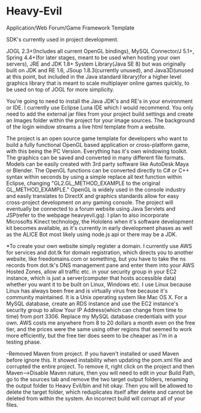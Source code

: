 # Heavy-Evil
Application/Web Forum/Game Framework Template


SDK's currently used in project development.

JOGL 2.3+(Includes all current OpenGL bindings),
MySQL Connector/J 5.1+,
Spring 4.4+(for later stages, meant to be used when hosting your own servers),
JRE and JDK 1.8+ System Library(Java SE 8) but was originally built on JDK and RE 1.6,
JSoup 1.8.3(currently unused), and Java3D(unused at this point, but included in the Java standard library)for a higher level graphics library that is meant to scale multiplayer online games quickly, to be used on top of JOGL for more simplicity.  


  You're going to need to install the Java JDK's and RE's in your environment or IDE. I currently use Eclipse Luna IDE which I would recommend. You only need to add the external jar files from your project build settings and create an Images folder within the project for your image sources. The background of the login window streams a live html template from a website.  

  The project is an open source game template for developers who want to build a fully functional OpenGL based application or cross-platform game, with this being the PC Version. Everything has it's own windowing toolkit. The graphics can be saved and converted in many different file formats. Models can be easily created with 3rd party software like AutoDesk Maya or Blender. The OpenGL functions can be converted directly to C# or C++ syntax within seconds by using a simple replace all text function within Eclipse, changing "GL2.GL_METHOD_EXAMPLE to the original GL_METHOD_EXAMPLE." OpenGL is widely used in the console industry and easily translates to DirectX and graphics standards allow for easy cross-project development on any gaming console. The project will eventually be connected to a forum website using Java Servlets and JSP(refer to the webpage heavyevil.gq). I plan to also incorporate Microsofts Kinect technology, the Hololens when it's software development kit becomes available, as it's currently in early development phases as well as the ALICE Bot most likely using node.js api or there may be a JDK. 
  
  *To create your own website simply register a domain. I currently use AWS for services and dot.tk for domain registration, which directs you to another website, like freedomains.com or something, but you have to take the ns records from dot.tk's DNS management pane and enter them into your AWS Hosted Zones, allow all traffic etc. in your security group in your EC2 instance, which is just a server(computer that hosts accessible data) whether you want it to be built on Linux, Windows etc. I use Linux because Linux has always been free and is virtually virus free because it's community maintained. It is a Unix operating system like Mac OS X. For a MySQL database, create an RDS instance and use the EC2 instance's security group to allow Your IP Address(which can change from time to time) from port 3306. Replace my MySQL database credentials with your own. AWS costs me anywhere from 8 to 20 dollars a month even on the free tier, and the prices were the same using other regions that seemed to work more efficiently, but the free tier does seem to be cheaper as I'm in a testing phase. 

  -Removed Maven from project. If you haven't installed or used Maven before ignore this. It showed instability when updating the pom.xml file and corrupted the entire project. To remove it, right click on the project and then Maven-->Disable Maven nature, then you will need to edit in your Build Path, go to the sources tab and remove the two target output folders, renaming the output folder to Heavy Evil/bin and hit okay. Then you will be allowed to delete the target folder, which reduplicates itself after delete and cannot be deleted from within the system. An incorrect build will corrupt all of your files. 
